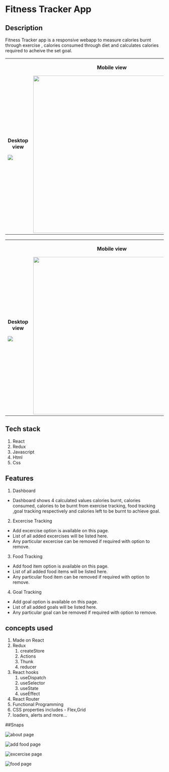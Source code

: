 # Fitness Tracker App

## Description
Fitness Tracker app is a responsive webapp to measure calories burnt through exercise , calories consumed through diet and calculates calories required to acheive the set goal.
<table>
<tr>
    <td>
        <p align="center"><strong>Desktop view</strong></p>
        <img src="https://github.com/Shreyannsh/fitness-trackerr/assets/111145568/e890b318-d597-48b5-befc-657d42a9e287"  />
    </td>
    <td>
        <p align="center"><strong>Mobile view</strong></p>
        <img width="500px" src="https://github.com/Shreyannsh/fitness-trackerr/assets/111145568/f92d3d49-2642-4236-80e4-597211c6db60"  />
    </td>
</tr>
</table>
<table>
<tr>
    <td>
        <p align="center"><strong>Desktop view</strong></p>
        <img src="https://github.com/Shreyannsh/fitness-trackerr/assets/111145568/60be9f55-e5c2-4b83-a8ea-76e2fcee3d6c"  />
    </td>
    <td>
        <p align="center"><strong>Mobile view</strong></p>
        <img width="500px" src="https://github.com/Shreyannsh/fitness-trackerr/assets/111145568/d1e33658-7945-4e1c-943c-0ebcba361f8b"  />
    </td>
</tr>
</table>

## Tech stack
1. React
2. Redux
3. Javascript
4. Html
5. Css

## Features

1. Dashboard
 - Dashboard shows 4 calculated values calories burnt, calories consumed, calories to be burnt from exercise tracking, food tracking ,goal tracking respectively and calories left to be burnt to achieve goal.

2. Excercise Tracking
 - Add excercise option is available on this page.
 - List of all added excercises will be listed here.
 - Any particular excercise can be removed if required with option to remove.

3. Food Tracking
 - Add food item option is available on this page.
 - List of all added food items will be listed here.
 - Any particular food item can be removed if required with option to remove.

4. Goal Tracking
 - Add goal option is available on this page.
 - List of all added goals will be listed here.
 - Any particular goal can be removed if required with option to remove.
   
## concepts used
1. Made on React
2. Redux
    1. createStore
    2. Actions
    3. Thunk
    4. reducer
4. React hooks 
    1. useDispatch
    2. useSelector
    3. useState
    4. useEffect
3. React Router
5. Functional Programming
6. CSS properties includes - Flex,Grid
7. loaders, alerts and more...


##Snaps

![about page](https://github.com/Shreyannsh/fitness-trackerr/assets/111145568/00dda0b4-9f9d-424d-b52d-b0abcc21030d)

![add food page](https://github.com/Shreyannsh/fitness-trackerr/assets/111145568/15eed2cc-1dc6-4f83-8ade-358ea70f3ad1)

![excercise page](https://github.com/Shreyannsh/fitness-trackerr/assets/111145568/3a328200-2f14-41f7-8933-0259788c761e)

![food page](https://github.com/Shreyannsh/fitness-trackerr/assets/111145568/2761a8ad-1181-42d1-b2c5-b94f52abec98)
